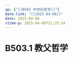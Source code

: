 ```yaml
---
up: ["[[B503 中世纪哲学]]"]
date-link: "[[2025-04-06]]"
date: 2025-04-06
ctime-p: 2025-04-06T21:25:24
---
```


# B503.1 教父哲学
